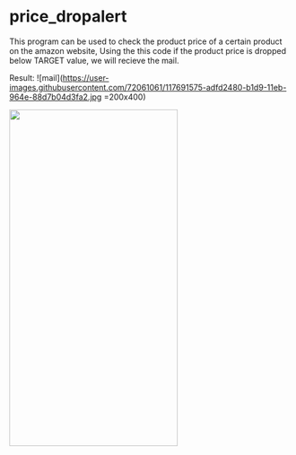 # price_dropalert

This program can be used to check the product price of a certain product on the amazon website,
Using the this code if the product price is dropped below TARGET value, we will recieve the mail.

Result:
![mail](https://user-images.githubusercontent.com/72061061/117691575-adfd2480-b1d9-11eb-964e-88d7b04d3fa2.jpg =200x400)

<img src="https://user-images.githubusercontent.com/72061061/117691575-adfd2480-b1d9-11eb-964e-88d7b04d3fa2.jpg" width="300" height="600">
